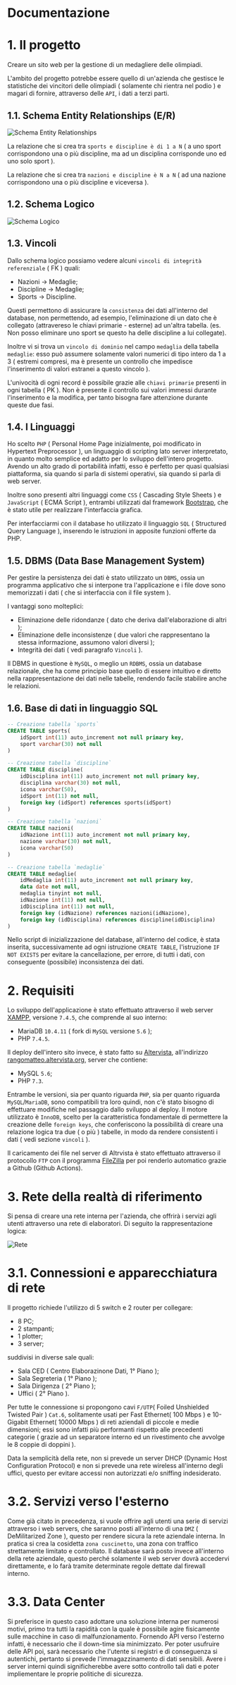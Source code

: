 # Documentazione

# 1. Il progetto
Creare un sito web per la gestione di un medagliere delle olimpiadi.

L'ambito del progetto potrebbe essere quello di un'azienda che gestisce le statistiche dei vincitori delle olimpiadi ( solamente chi rientra nel podio ) e magari di fornire, attraverso delle `API`, i dati a terzi parti.

## 1.1. Schema Entity Relationships (E/R)

![Schema Entity Relationships](./images/er.png)

La relazione che si crea tra `sports e discipline è di 1 a N` ( a uno sport corrispondono una o più discipline, ma ad un disciplina corrisponde uno ed uno solo sport ).

La relazione che si crea tra `nazioni e discipline è N a N` ( ad una nazione corrispondono una o più discipline e viceversa ).

## 1.2. Schema Logico

![Schema Logico](./images/logico.png)

## 1.3. Vincoli
Dallo schema logico possiamo vedere alcuni `vincoli di integrità referenziale` ( FK ) quali:
- Nazioni -> Medaglie;
- Discipline -> Medaglie;
- Sports -> Discipline.

Questi permettono di assicurare la `consistenza` dei dati all'interno del database, non permettendo, ad esempio, l'eliminazione di un dato che è collegato (attravereso le chiavi primarie - esterne) ad un'altra tabella. (es. Non posso eliminare uno sport se questo ha delle discipline a lui collegate).

Inoltre vi si trova un `vincolo di dominio` nel campo `medaglia` della tabella `medaglie`: esso può assumere solamente valori numerici di tipo intero da 1 a 3 ( estremi compresi, ma è presente un controllo che impedisce l'inserimento di valori estranei a questo vincolo ).

L'univocità di ogni record è possibile grazie alle `chiavi primarie` presenti in ogni tabella ( PK ). Non è presente il controllo sui valori immessi durante l'inserimento e la modifica, per tanto bisogna fare attenzione durante queste due fasi.

## 1.4. I Linguaggi
Ho scelto `PHP` ( Personal Home Page inizialmente, poi modificato in Hypertext Preprocessor ), un linguaggio di scripting lato server interpretato, in quanto molto semplice ed adatto per lo sviluppo dell'intero progetto. 
Avendo un alto grado di portabilità infatti, esso è perfetto per quasi qualsiasi piattaforma, sia quando si parla di sistemi operativi, sia quando si parla di web server.

Inoltre sono presenti altri linguaggi come `CSS` ( Cascading Style Sheets ) e `JavaScript` ( ECMA Script ), entrambi utilizzati dal framework [Bootstrap](https://getbootstrap.com/), che è stato utile per realizzare l'interfaccia grafica.

Per interfacciarmi con il database ho utilizzato il linguaggio `SQL` ( Structured Query Language ), inserendo le istruzioni in apposite funzioni offerte da PHP.

## 1.5. DBMS (Data Base Management System)
Per gestire la persistenza dei dati è stato utilizzato un `DBMS`, ossia un programma applicativo che si interpone tra l'applicazione e i file dove sono memorizzati i dati ( che si interfaccia con il file system ).

I vantaggi sono molteplici: 
- Eliminazione delle ridondanze ( dato che deriva dall'elaborazione di altri );
- Eliminazione delle inconsistenze ( due valori che rappresentano la stessa informazione, assumono valori diversi );
- Integrità dei dati ( vedi paragrafo `Vincoli` ).

Il DBMS in questione è `MySQL`, o meglio un `RDBMS`, ossia un database relazionale, che ha come principio base quello di essere intuitivo e diretto nella rappresentazione dei dati nelle tabelle, rendendo facile stabilire anche le relazioni.

## 1.6. Base di dati in linguaggio SQL
```sql
-- Creazione tabella `sports`
CREATE TABLE sports(
    idSport int(11) auto_increment not null primary key,
    sport varchar(30) not null
)

-- Creazione tabella `discipline`
CREATE TABLE discipline(
    idDisciplina int(11) auto_increment not null primary key,
    disciplina varchar(30) not null,
    icona varchar(50),
    idSport int(11) not null,
    foreign key (idSport) references sports(idSport)
)

-- Creazione tabella `nazioni`
CREATE TABLE nazioni(
    idNazione int(11) auto_increment not null primary key,
    nazione varchar(30) not null,
    icona varchar(50)
)

-- Creazione tabella `medaglie`
CREATE TABLE medaglie(
    idMedaglia int(11) auto_increment not null primary key,
    data date not null,
    medaglia tinyint not null,
    idNazione int(11) not null,
    idDisciplina int(11) not null,
    foreign key (idNazione) references nazioni(idNazione),
    foreign key (idDisciplina) references discipline(idDisciplina)
)
```
Nello script di inizializzazione del database, all'interno del codice, è stata inserita, successivamente ad ogni istruzione `CREATE TABLE`, l'istruzione `IF NOT EXISTS` per evitare la cancellazione, per errore, di tutti i dati, con conseguente (possibile) inconsistenza dei dati.

# 2. Requisiti
Lo sviluppo dell'applicazione è stato effettuato attraverso il web server [XAMPP](https://www.apachefriends.org/it/index.html), versione `7.4.5`, che comprende al suo interno:
- MariaDB `10.4.11` ( fork di `MySQL` versione `5.6` );
- PHP `7.4.5`.

Il deploy dell'intero sito invece, è stato fatto su [Altervista](https://it.altervista.org), all'indirizzo  [rangomatteo.altervista.org](https://rangomatteo.altervista.org), server che contiene:
- MySQL `5.6`;
- PHP `7.3`.

Entrambe le versioni, sia per quanto riguarda `PHP`, sia per quanto riguarda `MySQL`/`MariaDB`, sono compatibili tra loro quindi, non c'è stato bisogno di effettuare modifiche nel passaggio dallo sviluppo al deploy. Il motore utilizzato è `InnoDB`, scelto per la caratteristica fondamentale di permettere la creazione delle `foreign keys`, che conferiscono la possibilità di creare una relazione logica tra due ( o più ) tabelle, in modo da rendere consistenti i dati ( vedi sezione `vincoli` ).

Il caricamento dei file nel server di Altrvista è stato effettuato attraverso il protocollo `FTP` con il programma [FileZilla](https://filezilla-project.org/) per poi renderlo automatico grazie a Github (Github Actions).

# 3. Rete della realtà di riferimento
Si pensa di creare una rete interna per l'azienda, che offrirà i servizi agli utenti attraverso una rete di elaboratori. Di seguito la rappresentazione logica:

![Rete](./images/rete.png)

# 3.1. Connessioni e apparecchiatura di rete
Il progetto richiede l'utilizzo di 5 switch e 2 router per collegare:
- 8 PC;
- 2 stampanti;
- 1 plotter;
- 3 server;

suddivisi in diverse sale quali:
- Sala CED ( Centro Elaborazinone Dati, 1° Piano );
- Sala Segreteria ( 1° Piano );
- Sala Dirigenza ( 2° Piano );
- Uffici ( 2° Piano ). 

Per tutte le connessione si propongono cavi `F/UTP`( Foiled Unshielded Twisted Pair ) `Cat.6`, solitamente usati per Fast Ethernet( 100 Mbps ) e 10-Gigabit Ethernet( 10000 Mbps ) di reti aziendali di piccole e medie dimensioni; essi sono infatti più performanti rispetto alle precedenti categorie ( grazie ad un separatore interno ed un rivestimento che avvolge le 8 coppie di doppini ).

Data la semplicità della rete, non si prevede un server DHCP (Dynamic Host Configuration Protocol) e non si prevede una rete wireless all'interno degli uffici, questo per evitare accessi non autorizzati e/o sniffing indesiderato.

# 3.2. Servizi verso l'esterno
Come già citato in precedenza, si vuole offrire agli utenti una serie di servizi attraverso i web servers, che saranno posti all'interno di una `DMZ` ( DeMilitarized Zone ), questo per rendere sicura la rete aziendale interna.
In pratica si crea la cosidetta `zona cuscinetto`, una zona con traffico strettamente limitato e controllato.
Il database sarà posto invece all'interno della rete aziendale, questo perché solamente il web server dovrà accedervi direttamente, e lo farà tramite determinate regole dettate dal firewall interno.

# 3.3. Data Center
Si preferisce in questo caso adottare una soluzione interna per numerosi motivi, primo tra tutti la rapidità con la quale è possibile agire fisicamente sulle macchine in caso di malfunzionamento. Fornendo API verso l'esterno infatti, è necessario che il down-time sia minimizzato.
Per poter usufruire delle API poi, sarà necessario che l'utente si registri e di conseguenza si autentichi, pertanto si prevede l'immagazzinamento di dati sensibili. Avere i server interni quindi significherebbe avere sotto controllo tali dati e poter impliementare le proprie politiche di sicurezza.
